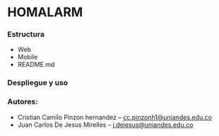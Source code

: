 # HOMALARM

### Estructura
- Web
- Mobile
- README.md

### Despliegue y uso

### Autores:
- Cristian Camilo Pinzon hernandez – [cc.pinzonh1@uniandes.edu.co](mailto:cc.pinzonh1@uniandes.edu.co)
- Juan Carlos De Jesus Mirelles – [j.dejesus@uniandes.edu.co](mailto:j.dejesus@uniandes.edu.co)
